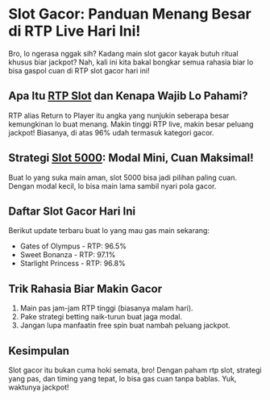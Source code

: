 <div class="container">
        <h1>Slot Gacor: Panduan Menang Besar di RTP Live Hari Ini!</h1>
        <p>Bro, lo ngerasa nggak sih? Kadang main <span class="highlight">slot gacor</span> kayak butuh ritual khusus biar jackpot? Nah, kali ini kita bakal bongkar semua rahasia biar lo bisa gaspol cuan di <span class="highlight">RTP slot gacor hari ini</span>!</p>
        <h2>Apa Itu <a href="https://indianislamicmanuscript.com">RTP Slot</a> dan Kenapa Wajib Lo Pahami?</h2>
        <p>RTP alias <span class="highlight">Return to Player</span> itu angka yang nunjukin seberapa besar kemungkinan lo buat menang. Makin tinggi <span class="highlight">RTP live</span>, makin besar peluang jackpot! Biasanya, di atas 96% udah termasuk kategori gacor.</p>
        <h2>Strategi <a href="https://indianislamicmanuscript.com">Slot 5000</a>: Modal Mini, Cuan Maksimal!</h2>
        <p>Buat lo yang suka main aman, <span class="highlight">slot 5000</span> bisa jadi pilihan paling cuan. Dengan modal kecil, lo bisa main lama sambil nyari pola gacor.</p>
        <h2>Daftar Slot Gacor Hari Ini</h2>
        <p>Berikut update terbaru buat lo yang mau gas main sekarang:</p>
        <ul>
            <li>Gates of Olympus - RTP: 96.5%</li>
            <li>Sweet Bonanza - RTP: 97.1%</li>
            <li>Starlight Princess - RTP: 96.8%</li>
        </ul>
        <h2>Trik Rahasia Biar Makin Gacor</h2>
        <ol>
            <li>Main pas jam-jam RTP tinggi (biasanya malam hari).</li>
            <li>Pake strategi betting naik-turun buat jaga modal.</li>
            <li>Jangan lupa manfaatin free spin buat nambah peluang jackpot.</li>
        </ol>
        <h2>Kesimpulan</h2>
        <p>Slot gacor itu bukan cuma hoki semata, bro! Dengan paham <span class="highlight">rtp slot</span>, strategi yang pas, dan timing yang tepat, lo bisa gas cuan tanpa bablas. Yuk, waktunya jackpot!</p>
    </div>
</body>
</html>
